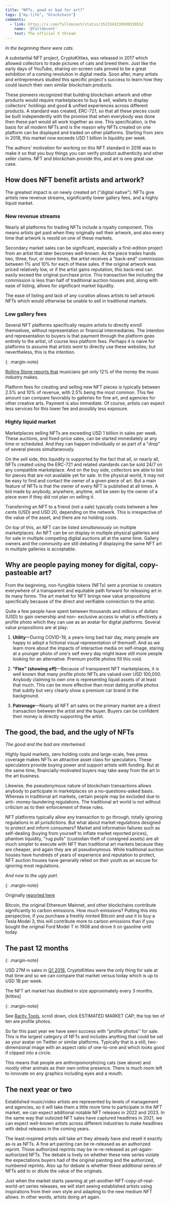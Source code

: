 ```yaml
---
title: "NFTs, good or bad for art?"
tags: ["my-life", "blockchain"]
comments:
  - link: https://x.com/fulldecent/status/1522343230599319552
    name: '@fulldecent'
    text: The official X thread
---
```


*In the beginning there were cats.*

A substantial NFT project, CryptoKitties, was released in 2017 which allowed collectors to trade pictures of cats and breed them. Just like the early days of YouTube, sharing on-screen cats proved to be a great exhibition of a coming revolution in digital media. Soon after, many artists and entrepreneurs studied this specific project's success to learn how they could launch their own similar blockchain products.

These pioneers recognized that building blockchain artwork and other products would require marketplaces to buy & sell, wallets to display collectors' holdings and good & unified experiences across different products. A standard was created, ERC-721, so that all these pieces could be built independently with the promise that when everybody was done then these part would all work together as one. This specification, is the basis for all modern NFTs and is the reason why NFTs created on one platform can be displayed and traded on other platforms. Starting from zero in 2018, this market now exceeds USD 1 billion in liquidity per week.

The authors' motivation for working on this NFT standard in 2018 was to make it so that you buy things you can verify product authenticity and other seller claims. NFT and blockchain provide this, and art is one great use case.

## How does NFT benefit artists and artwork?

The greatest impact is on newly created art ("digital native"). NFTs give artists new revenue streams, significantly lower gallery fees, and a highly liquid market.

### New revenue streams

Nearly all platforms for trading NFTs include a royalty component. This means artists get paid when they originally sell their artwork, and also every time that artwork is resold on one of these markets.

Secondary market sales can be significant, especially a first-edition project from an artist that later becomes well-known. As the piece trades hands two, three, four, or more times, the artist receives a "back-end" commission between 1% and 10% for each of these sales. If the original artwork was priced relatively low, or if the artist gains reputation, this back-end can easily exceed the original purchase price. This transaction fee including the commission is less than half of traditional auction houses and, along with ease of listing, allows for significant market liquidity.

The ease of listing and lack of any curation allows artists to sell artwork NFTs which would otherwise be unable to sell in traditional markets.

### Low gallery fees

Several NFT platforms specifically require artists to directly enroll themselves, without representation or financial intermediaries. The intention and representation to buyers is that payment through the platform goes entirely to the artist, of course less platform fees. Perhaps it is naive for platforms to assume that artists *want* to directly use these websites; but nevertheless, this is the intention.

{: .margin-note}

[Rolling Stone reports that](https://www.rollingstone.com/pro/news/music-artists-make-12-percent-from-music-sales-706746/) musicians get only 12% of the money the music industry makes.

Platform fees for creating and selling new NFT pieces is typically between 2.5% and 10% of revenue, with 2.5% being the most common. This fee amount can compare favorably to galleries for fine art, and agencies for other creative arts. Payment is also immediate. Of course, artists can expect less services for this lower fee and possibly less exposure.

### Highly liquid market

Marketplaces selling NFTs are exceeding USD 1 billion in sales per week. These auctions, and fixed-price sales, can be started immediately at any time or scheduled. And they can happen individually or as part of a "drop" of several pieces simultaneously.

On the sell side, this liquidity is supported by the fact that all, or nearly all, NFTs created using the ERC-721 and related standards can be sold 24/7 on any compatible marketplace. And on the buy side, collectors are able to bid for pieces that are not available yet for sale. In the physical world, it may not be easy to find and contact the owner of a given piece of art. But a main feature of NFTs is that the owner of every NFT is published at all times. A bid made by anybody, anywhere, anytime, will be seen by the owner of a piece even if they did not plan on selling it.

Transferring an NFT to a friend (not a sale) typically costs between a few cents (USD) and USD 20, depending on the network. This is irrespective of the value of the asset, and there are no holding costs.

On top of this, an NFT can be listed *simultaneously* on multiple marketplaces. An NFT can be on display in multiple physical galleries and for sale in multiple competing digital auctions all at the same time. Gallery owners and the community are still debating if displaying the same NFT art in multiple galleries is acceptable.

## Why are people paying money for digital, copy-pasteable art?

From the beginning, non-fungible tokens (NFTs) sent a promise to creators everywhere of a transparent and equitable path forward for releasing art in its many forms. The art market for NFT brings new value propositions specifically because of the direct and verifiable connection to the artist.

Quite a few people have spent between thousands and millions of dollars (USD) to gain ownership and non- exclusive access to what is effectively a profile photo which they can use as an avatar for digital platforms. Several value propositions are at play:

1. **Utility**—During COVID-19, a years-long bad hair day, many people are happy to adopt a fictional visual representation of themself. And as we learn more about the impacts of interactive media on self-image, staring at a younger photo of one's self every day might leave still more people looking for an alternative. Premium profile photos fill this void.

2. **"Flex" (showing off)**—Because of transparent NFT marketplaces, it is well known that many profile photo NFTs are valued over USD 100,000. Anybody claiming to own one is representing liquid assets of at least that much. This can be more effective than most dating profile photos that subtly but very clearly show a premium car brand in the background.

3. **Patronage**—Nearly all NFT art sales on the primary market are a direct transaction between the artist and the buyer. Buyers can be confident their money is directly supporting the artist.

## The good, the bad, and the ugly of NFTs

*The good and the bad are intertwined.*

Highly liquid markets, zero holding costs and large-scale, free press coverage makes NFTs an attractive asset class for speculators. These speculators provide buying power and support artists with funding. But at the same time, financially-motivated buyers may take away from the art in the art business.

Likewise, the pseudonymous nature of blockchain transactions allows anybody to participate in marketplaces on a no-questions-asked basis. Whereas in traditional art markets, certain people may be excluded due to anti- money-laundering regulations. The traditional art world is not without criticism as to their enforcement of these rules.

NFT platforms typically allow any transaction to go through, totally ignoring regulations in all jurisdictions. But what about market regulations designed to protect and inform consumers? Market and information failures such as self-dealing (buying from yourself to inflate market reported prices), phantom liquidity, "rug pulls" (custodian theft of consigned assets) are all much simpler to execute with NFT than traditional art markets because they are cheaper, and again they are all pseudonymous. While traditional auction houses have hundreds of years of experience and reputation to protect, NFT auction houses have generally relied on their youth as an excuse for ignoring most regulations.

*And now to the ugly part.*

{: .margin-note}

Originally [reported here](https://fulldecent.blogspot.com/2021/03/tesla-announces-new-model-t.html)

Bitcoin, the original Ethereum Mainnet, and other blockchains contribute significantly to carbon emissions. How much emissions? Putting this into perspective, if you purchase a freshly minted Bitcoin and use it to buy a Tesla Model 3, this will contribute more to carbon emissions than if you bought the original Ford Model T in 1908 and drove it on gasoline until today.

## The past 12 months

{: .margin-note}

USD 27M in sales in [Q1 2018](https://web.archive.org/web/20180402120047/https://kittysales.herokuapp.com/), CryptoKitties were the only thing for sale at that time and so we can compare that market versus today which is up to USD 1B per week.

The NFT art market has doubled in size approximately every 3 months. [kitties]

{: .margin-note}

See [Rarity Tools](https://rarity.tools), scroll down, click ESTIMATED MARKET CAP; the top ten of ten are profile photos.

So far this past year we have seen success with "profile photos'' for sale. This is the largest category of NFTs and includes anything that could be set as your avatar on Twitter or similar platforms. Typically that is a still, two-dimensional image with an aspect ratio of one-to-one and which looks good if clipped into a circle.

This means that people are anthropomorphizing cats (see above) and mostly other animals as their own online presence. There is much room left to innovate on any graphics including eyes and a mouth.

## The next year or two

Established music/video artists are represented by levels of management and agencies, so it will take them a little more time to participate in the NFT market, we can expect additional notable NFT releases in 2022 and 2023. In the same way that outsized NFT sales have captured headlines in 2021, we can expect well-known artists across different industries to make headlines with debut releases in the coming years.

The least-inspired artists will take art they already have and resell it exactly as-is as NFTs. A fine art painting can be re-released as an authorized reprint. Those authorized reprints may be re-re-released as yet-again- authorized NFTs. The debate is lively on whether these new series violate the expectations buyers had of the original painting and the authorized, numbered reprints. Also up for debate is whether these additional series of NFTs add to or dilute the value of the originals.

Just when the market starts yawning at yet-another-NFT-copy-of-real-world-art series releases, we will start seeing established artists using inspirations from their own style and adapting to the new medium NFT allows. In other words, artists doing art again.

